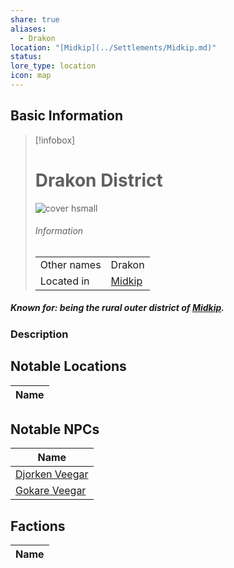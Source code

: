 ```yaml
---
share: true
aliases:
  - Drakon
location: "[Midkip](../Settlements/Midkip.md)"
status: 
lore_type: location
icon: map
---
```

## Basic Information
> [!infobox]
> # Drakon District
> ![cover hsmall](insertimage.png)
> ###### Information
> |   |  |
> | ---- | ---- |
> | Other names | Drakon|
> | Located in | [Midkip](../Settlements/Midkip.md)|
##### Known for: being the rural outer district of [Midkip](../Settlements/Midkip.md). 
### Description
## Notable Locations
| Name |
| ---- |

## Notable NPCs
| Name                                       |
| ------------------------------------------ |
| [Djorken Veegar](../../../Djorken%20Veegar.md) |
| [Gokare Veegar](../../../Gokare%20Veegar.md)   |

## Factions
| Name |
| ---- |
